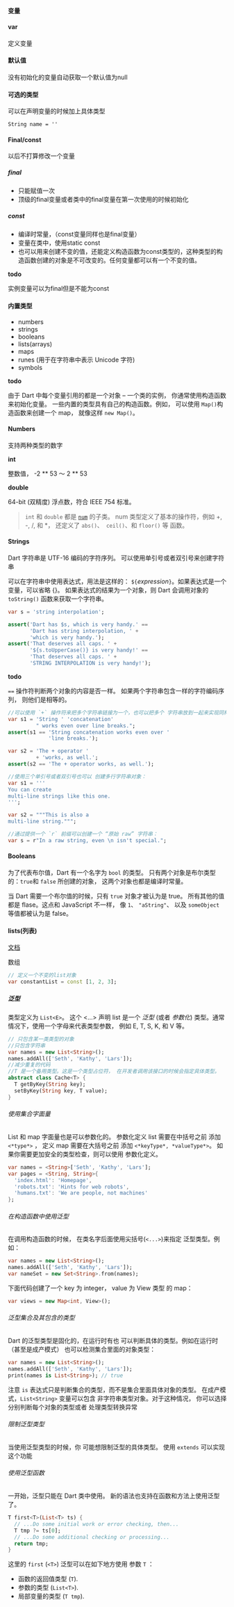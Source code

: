 #### 变量

#### var

定义变量

####  默认值

没有初始化的变量自动获取一个默认值为null

#### 可选的类型

可以在声明变量的时候加上具体类型

`String name = ''`

#### Final/const

以后不打算修改一个变量

##### final

- 只能赋值一次
- 顶级的final变量或者类中的final变量在第一次使用的时候初始化

##### const

- 编译时常量，（const变量同样也是final变量）
- 变量在类中，使用static const
- 也可以用来创建不变的值，还能定义构造函数为const类型的，这种类型的构造函数创建的对象是不可改变的。任何变量都可以有一个不变的值。

**todo**

 实例变量可以为final但是不能为const

#### 内置类型

- numbers
- strings
- booleans
- lists(arrays)
- maps
- runes (用于在字符串中表示 Unicode 字符)
- symbols

**todo**

由于 Dart 中每个变量引用的都是一个对象 – 一个类的实例， 你通常使用构造函数来初始化变量。 一些内置的类型具有自己的构造函数。例如， 可以使用 `Map()`构造函数来创建一个 map， 就像这样 `new Map()`。

#### Numbers

支持两种类型的数字

**int**

整数值， -2 ** 53 ～ 2 ** 53

**double**

64-bit (双精度) 浮点数，符合 IEEE 754 标准。

> `int` 和 `double` 都是 [`num`](https://api.dartlang.org/stable/dart-core/num-class.html) 的子类。 num 类型定义了基本的操作符，例如 +, -, /, 和 *， 还定义了 `abs()`、` ceil()`、和 `floor()` 等 函数。

#### Strings

Dart 字符串是 UTF-16 编码的字符序列。 可以使用单引号或者双引号来创建字符串

可以在字符串中使用表达式，用法是这样的： `${`*expression*`}`。如果表达式是一个变量，可以省略 {}。 如果表达式的结果为一个对象，则 Dart 会调用对象的 `toString()` 函数来获取一个字符串。

```dart
var s = 'string interpolation';

assert('Dart has $s, which is very handy.' ==
       'Dart has string interpolation, ' +
       'which is very handy.');
assert('That deserves all caps. ' +
       '${s.toUpperCase()} is very handy!' ==
       'That deserves all caps. ' +
       'STRING INTERPOLATION is very handy!');
```

**todo**

 `==` 操作符判断两个对象的内容是否一样。 如果两个字符串包含一样的字符编码序列， 则他们是相等的。

```dart
//可以使用 `+` 操作符来把多个字符串链接为一个，也可以把多个 字符串放到一起来实现同样的功能：
var s1 = 'String ' 'concatenation'
         " works even over line breaks.";
assert(s1 == 'String concatenation works even over '
             'line breaks.');

var s2 = 'The + operator '
         + 'works, as well.';
assert(s2 == 'The + operator works, as well.');
```

```dart
//使用三个单引号或者双引号也可以 创建多行字符串对象：
var s1 = '''
You can create
multi-line strings like this one.
''';

var s2 = """This is also a
multi-line string.""";
```

```dart
//通过提供一个 `r` 前缀可以创建一个 “原始 raw” 字符串：
var s = r"In a raw string, even \n isn't special.";
```

#### Booleans

为了代表布尔值，Dart 有一个名字为 `bool` 的类型。 只有两个对象是布尔类型的：`true`和 `false` 所创建的对象， 这两个对象也都是编译时常量。

当 Dart 需要一个布尔值的时候，只有 `true` 对象才被认为是 true。 所有其他的值都是 flase。这点和 JavaScript 不一样， 像 `1`、 `"aString"`、 以及 `someObject` 等值都被认为是 false。

#### lists(列表)

[文档](https://api.dartlang.org/stable/2.2.0/dart-core/List-class.html)

数组

```dart
// 定义一个不变的list对象
var constantList = const [1, 2, 3];
```

##### 泛型

类型定义为 `List<E>`。 这个 <…> 声明 list 是一个 *泛型* (或者 *参数化*) 类型。通常情况下，使用一个字母来代表类型参数， 例如 E, T, S, K, 和 V 等。

```dart
// 只包含某一类类型的对象
//只包含字符串
var names = new List<String>();
names.addAll(['Seth', 'Kathy', 'Lars']);
//减少重复的代码
//T 是一个备用类型。这是一个类型占位符， 在开发者调用该接口的时候会指定具体类型。
abstract class Cache<T> {
  T getByKey(String key);
  setByKey(String key, T value);
}
```

###### 使用集合字面量

List 和 map 字面量也是可以参数化的。 参数化定义 list 需要在中括号之前 添加 `<*type*>` ， 定义 map 需要在大括号之前 添加 `<*keyType*, *valueType*>`。 如果你需要更加安全的类型检查，则可以使用 参数化定义。

```dart
var names = <String>['Seth', 'Kathy', 'Lars'];
var pages = <String, String>{
  'index.html': 'Homepage',
  'robots.txt': 'Hints for web robots',
  'humans.txt': 'We are people, not machines'
};
```

###### 在构造函数中使用泛型

在调用构造函数的时候， 在类名字后面使用尖括号(`<...>`)来指定 泛型类型。例如：

```dart
var names = new List<String>();
names.addAll(['Seth', 'Kathy', 'Lars']);
var nameSet = new Set<String>.from(names);
```

下面代码创建了一个 key 为 integer， value 为 View 类型 的 map：

```dart
var views = new Map<int, View>();
```

###### 泛型集合及其包含的类型

Dart 的泛型类型是固化的，在运行时有也 可以判断具体的类型。例如在运行时（甚至是成产模式） 也可以检测集合里面的对象类型：

```dart
var names = new List<String>();
names.addAll(['Seth', 'Kathy', 'Lars']);
print(names is List<String>); // true
```

注意 `is` 表达式只是判断集合的类型，而不是集合里面具体对象的类型。 在成产模式，`List<String>` 变量可以包含 非字符串类型对象。对于这种情况， 你可以选择分别判断每个对象的类型或者 处理类型转换异常

###### 限制泛型类型

当使用泛型类型的时候，你 可能想限制泛型的具体类型。 使用 `extends` 可以实现这个功能

###### 使用泛型函数

一开始，泛型只能在 Dart 类中使用。 新的语法也支持在函数和方法上使用泛型了。

```dart
T first<T>(List<T> ts) {
  // ...Do some initial work or error checking, then...
  T tmp ?= ts[0];
  // ...Do some additional checking or processing...
  return tmp;
}
```

这里的 `first` (`<T>`) 泛型可以在如下地方使用 参数 `T` ：

- 函数的返回值类型 (`T`).
- 参数的类型 (`List<T>`).
- 局部变量的类型 (`T tmp`).